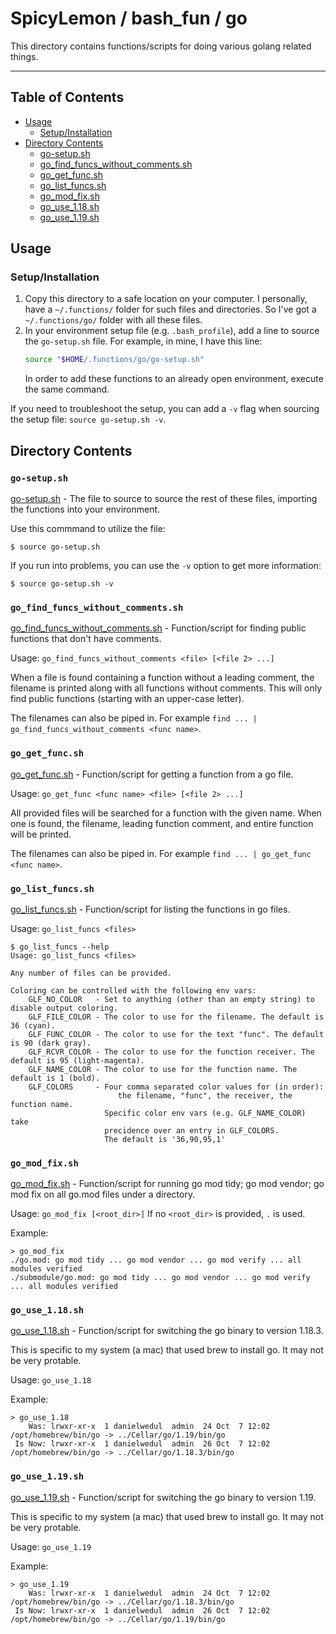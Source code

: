 # SpicyLemon / bash_fun / go

This directory contains functions/scripts for doing various golang related things.

<hr>

## Table of Contents

* [Usage](#user-content-usage)
  * [Setup/Installation](#user-content-setupinstallation)
* [Directory Contents](#user-content-directory-contents)
  * [go-setup.sh](#user-content-go-setupsh)
  * [go_find_funcs_without_comments.sh](#user-content-go_find_funcs_without_commentssh)
  * [go_get_func.sh](#user-content-go_get_funcsh)
  * [go_list_funcs.sh](#user-content-go_list_funcssh)
  * [go_mod_fix.sh](#user-content-go_mod_fixsh)
  * [go_use_1.18.sh](#user-content-go_use_1_18sh)
  * [go_use_1.19.sh](#user-content-go_use_1_19sh)

## Usage

### Setup/Installation

1.  Copy this directory to a safe location on your computer.
    I personally, have a `~/.functions/` folder for such files and directories.
    So I've got a `~/.functions/go/` folder with all these files.
1.  In your environment setup file (e.g. `.bash_profile`), add a line to source the `go-setup.sh` file.
    For example, in mine, I have this line:
    ```bash
    source "$HOME/.functions/go/go-setup.sh"
    ```
    In order to add these functions to an already open environment, execute the same command.

If you need to troubleshoot the setup, you can add a `-v` flag when sourcing the setup file: `source go-setup.sh -v`.

## Directory Contents

### `go-setup.sh`

[go-setup.sh](go-setup.sh) - The file to source to source the rest of these files, importing the functions into your environment.

Use this commmand to utilize the file:
```console
$ source go-setup.sh
```

If you run into problems, you can use the `-v` option to get more information:
```console
$ source go-setup.sh -v
```



### `go_find_funcs_without_comments.sh`

[go_find_funcs_without_comments.sh](go_find_funcs_without_comments.sh) - Function/script for finding public functions that don't have comments.

Usage: `go_find_funcs_without_comments <file> [<file 2> ...]`

When a file is found containing a function without a leading comment, the filename is printed along with all functions without comments. This will only find public functions (starting with an upper-case letter).

The filenames can also be piped in. For example `find ... | go_find_funcs_without_comments <func name>`.



### `go_get_func.sh`

[go_get_func.sh](go_get_func.sh) - Function/script for getting a function from a go file.

Usage: `go_get_func <func name> <file> [<file 2> ...]`

All provided files will be searched for a function with the given name.
When one is found, the filename, leading function comment, and entire function will be printed.

The filenames can also be piped in. For example `find ... | go_get_func <func name>`.



### `go_list_funcs.sh`

[go_list_funcs.sh](go_list_funcs.sh) - Function/script for listing the functions in go files.

Usage: `go_list_funcs <files>`

```console
$ go_list_funcs --help
Usage: go_list_funcs <files>

Any number of files can be provided.

Coloring can be controlled with the following env vars:
    GLF_NO_COLOR   - Set to anything (other than an empty string) to disable output coloring.
    GLF_FILE_COLOR - The color to use for the filename. The default is 36 (cyan).
    GLF_FUNC_COLOR - The color to use for the text "func". The default is 90 (dark gray).
    GLF_RCVR_COLOR - The color to use for the function receiver. The default is 95 (light-magenta).
    GLF_NAME_COLOR - The color to use for the function name. The default is 1 (bold).
    GLF_COLORS     - Four comma separated color values for (in order):
                        the filename, "func", the receiver, the function name.
                     Specific color env vars (e.g. GLF_NAME_COLOR) take
                     precidence over an entry in GLF_COLORS.
                     The default is '36,90,95,1'
```



### `go_mod_fix.sh`

[go_mod_fix.sh](go_mod_fix.sh) - Function/script for running go mod tidy; go mod vendor; go mod fix on all go.mod files under a directory.

Usage: `go_mod_fix [<root_dir>]`
If no `<root_dir>` is provided, `.` is used.

Example:
```console
> go_mod_fix
./go.mod: go mod tidy ... go mod vendor ... go mod verify ... all modules verified
./submodule/go.mod: go mod tidy ... go mod vendor ... go mod verify ... all modules verified
```



### `go_use_1.18.sh`

[go_use_1.18.sh](go_use_1.18.sh) - Function/script for switching the go binary to version 1.18.3.

This is specific to my system (a mac) that used brew to install go. It may not be very protable.

Usage: `go_use_1.18`

Example:
```console
> go_use_1.18
    Was: lrwxr-xr-x  1 danielwedul  admin  24 Oct  7 12:02 /opt/homebrew/bin/go -> ../Cellar/go/1.19/bin/go
 Is Now: lrwxr-xr-x  1 danielwedul  admin  26 Oct  7 12:02 /opt/homebrew/bin/go -> ../Cellar/go/1.18.3/bin/go
```



### `go_use_1.19.sh`

[go_use_1.19.sh](go_use_1.19.sh) - Function/script for switching the go binary to version 1.19.

This is specific to my system (a mac) that used brew to install go. It may not be very protable.

Usage: `go_use_1.19`

Example:
```console
> go_use_1.19
    Was: lrwxr-xr-x  1 danielwedul  admin  24 Oct  7 12:02 /opt/homebrew/bin/go -> ../Cellar/go/1.18.3/bin/go
 Is Now: lrwxr-xr-x  1 danielwedul  admin  26 Oct  7 12:02 /opt/homebrew/bin/go -> ../Cellar/go/1.19/bin/go
```

